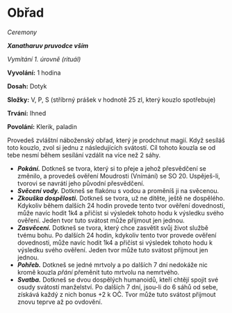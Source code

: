 # Obřad

*Ceremony*

***Xanatharuv pruvodce vším***

 *Vymítání 1. úrovně (rituál)*
 

**Vyvolání:** 1 hodina

**Dosah:** Dotyk

**Složky:** V, P, S (stříbrný prášek v hodnotě 25 zl, který kouzlo spotřebuje)

**Trvání:** Ihned

**Povolání:** Klerik, paladin
 
Provedeš zvláštní náboženský obřad, který je prodchnut magií. Když sesíláš toto kouzlo, zvol si jednu z následujících svátostí. Cíl tohoto kouzla se od tebe nesmí během sesílání vzdálit na více než 2 sáhy. 
 *  ***Pokání.*** Dotkneš se tvora, který si to přeje a jehož přesvědčení se změnilo, a provedeš ověření Moudrosti (Vnímání) se SO 20. Uspěješ-li, tvorovi se navrátí jeho původní přesvědčení.
 *   ***Svěcení vody.*** Dotkneš se flakónu s vodou a proměníš ji na svěcenou.
 *   ***Zkouška dospělosti.*** Dotkneš se tvora, už ne dítěte, ještě ne dospělého. Kdykoliv během dalších 24 hodin provede tento tvor ověření dovednosti, může navíc hodit 1k4 a přičíst si výsledek tohoto hodu k výsledku svého ověření. Jeden tvor tuto svátost může přijmout jen jednou.
 *   ***Zasvěcení.*** Dotkneš se tvora, který chce zasvětit svůj život službě tvému bohu. Po dalších 24 hodin, kdykoliv tento tvor provede ověření dovednosti, může navíc hodit 1k4 a přičíst si výsledek tohoto hodu k výsledku svého ověření. Jeden tvor může tuto svátost přijmout jen jednou.
 *   ***Pohřeb.*** Dotkneš se jedné mrtvoly a po dalších 7 dní nedokáže nic kromě kouzla *přání* přeměnit tuto mrtvolu na nemrtvého.
 *   ***Svatba.*** Dotkneš se dvou dospělých humanoidů, kteří chtějí spojit své osudy svátostí manželství. Po dalších 7 dní, jsou-li do 6 sáhů od sebe, získává každý z nich bonus +2 k OČ. Tvor může tuto svátost přijmout znovu teprve až po ovdovění.
